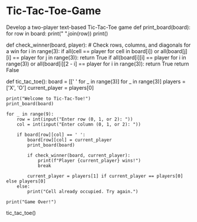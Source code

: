 # Tic-Tac-Toe-Game
Develop a two-player text-based Tic-Tac-Toe game
def print_board(board):
    for row in board:
        print(" ".join(row))
    print()

def check_winner(board, player):
    # Check rows, columns, and diagonals for a win
    for i in range(3):
        if all(cell == player for cell in board[i]) or all(board[j][i] == player for j in range(3)):
            return True
    if all(board[i][i] == player for i in range(3)) or all(board[i][2 - i] == player for i in range(3)):
        return True
    return False

def tic_tac_toe():
    board = [[' ' for _ in range(3)] for _ in range(3)]
    players = ['X', 'O']
    current_player = players[0]

    print("Welcome to Tic-Tac-Toe!")
    print_board(board)

    for _ in range(9):
        row = int(input("Enter row (0, 1, or 2): "))
        col = int(input("Enter column (0, 1, or 2): "))

        if board[row][col] == ' ':
            board[row][col] = current_player
            print_board(board)

            if check_winner(board, current_player):
                print(f"Player {current_player} wins!")
                break

            current_player = players[1] if current_player == players[0] else players[0]
        else:
            print("Cell already occupied. Try again.")

    print("Game Over!")

tic_tac_toe()
